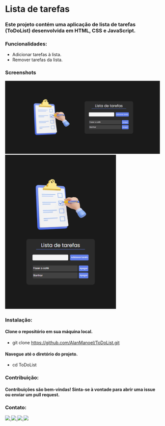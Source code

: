 # Lista de tarefas
### Este projeto contém uma aplicação de lista de tarefas (ToDoList) desenvolvida em HTML, CSS e JavaScript.

### Funcionalidades:
- Adicionar tarefas à lista.
- Remover tarefas da lista.

### Screenshots
<div>
    <img src="./assets/img/todolistPC.png" alt="ScreePC">
    <img src="./assets/img/todolistMOBILE.png" alt="ScreeMOBILE" height='500px'>
</div>

### Instalação:

#### Clone o repositório em sua máquina local.
- git clone https://github.com/AlanManoel/ToDoList.git

#### Navegue até o diretório do projeto.
- cd ToDoList

### Contribuição:
#### Contribuições são bem-vindas! Sinta-se à vontade para abrir uma issue ou enviar um pull request.

### Contato:
<div>
  <a href="https://www.instagram.com/alan.manoel517/">
    <img src="https://img.shields.io/badge/Instagram-373737?style=for-the-badge&logo=instagram&logoColor=white">
  </a>
  <a href="https://twitter.com/alanmanoel517">
    <img src="https://img.shields.io/badge/Twitter-373737?style=for-the-badge&logo=twitter&logoColor=white">
  </a>
  <a href="mailto:alanmanoel517@gmail.com">
    <img src="https://img.shields.io/badge/Gmail-373737?style=for-the-badge&logo=gmail&logoColor=white">
  </a>
  <a href="https://www.linkedin.com/in/alan-manoel/">
    <img src="https://img.shields.io/badge/LinkedIn-373737?style=for-the-badge&logo=linkedin&logoColor=white">
  </a>
</div>